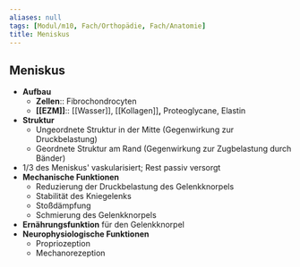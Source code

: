 ```yaml
---
aliases: null
tags: [Modul/m10, Fach/Orthopädie, Fach/Anatomie]
title: Meniskus
---
```

## Meniskus

- **Aufbau**
    - **Zellen**:: Fibrochondrocyten
    - **[[EZM]]**:: [[Wasser]], [[Kollagen]]**,** Proteoglycane, Elastin
- **Struktur**
    - Ungeordnete Struktur in der Mitte (Gegenwirkung zur Druckbelastung)
    - Geordnete Struktur am Rand (Gegenwirkung zur Zugbelastung durch Bänder)
- 1/3 des Meniskus' vaskularisiert; Rest passiv versorgt
- **Mechanische Funktionen**
    - Reduzierung der Druckbelastung des Gelenkknorpels
    - Stabilität des Kniegelenks
    - Stoßdämpfung
    - Schmierung des Gelenkknorpels
- **Ernährungsfunktion** für den Gelenkknorpel
- **Neurophysiologische Funktionen**
    - Propriozeption
    - Mechanorezeption

